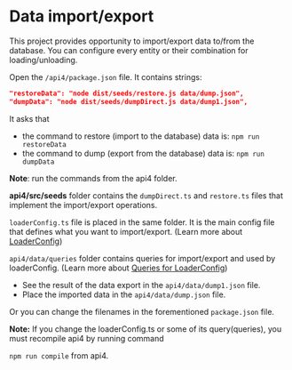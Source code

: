 # Data import/export

This project provides opportunity to import/export data to/from the database. You can configure every entity or their combination for loading/unloading.

Open the `/api4/package.json` file. It contains strings:

```json
"restoreData": "node dist/seeds/restore.js data/dump.json",
"dumpData": "node dist/seeds/dumpDirect.js data/dump1.json",
```

It asks that

* the command to restore \(import to the database\) data is:
  `npm run restoreData` 
* the command to dump \(export from the database\) data is: 
  `npm run dumpData`

**Note**: run the commands from the api4 folder.

**api4/src/seeds** folder contains the `dumpDirect.ts` and `restore.ts` files that implement the import/export operations.

`loaderConfig.ts` file is placed in the same folder. It is the main config file that defines what you want to import/export. \(Learn more about [LoaderConfig](/dump-data/loaderconfig.md)\)

`api4/data/queries` folder contains queries for import/export and used by loaderConfig. \(Learn more about [Queries for LoaderConfig](/dump-data/queries.md)\)

* See the result of the data export in the `api4/data/dump1.json` file. 
* Place the imported data in the `api4/data/dump.json` file. 

Or you can change the filenames in the forementioned `package.json` file.

**Note:** If you change the loaderConfig.ts or some of its query\(queries\), you must recompile api4 by running command 

`npm run compile` from api4.

